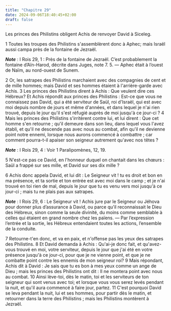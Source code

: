 ```yaml
---
title: "Chapitre 29"
date: 2024-09-06T18:40:45+02:00
draft: false
---
```



Les princes des Philistins obligent Achis de renvoyer David à Siceleg.


1 Toutes les troupes des Philistins s'assemblèrent donc à Aphec; mais Israël aussi campa près de la fontaine de Jezraël.

***Note*** :  I Rois 29, 1 : Près de la fontaine de Jezraël. C’est probablement la fontaine d’Aïn-Harod, décrite dans Juges, note 7. 5. ― Aphec était à l’ouest de Naïm, au nord-ouest de Sunem.

2 Or, les satrapes des Philistins marchaient avec des compagnies de cent et de mille hommes; mais David et ses hommes étaient à l'arrière-garde avec Achis. 3 Les princes des Philistins dirent à Achis : Que veulent dire ces Hébreux? Et Achis répondit aux princes des Philistins : Est-ce que vous ne connaissez pas David, qui a été serviteur de Saül, roi d'Israël, qui est avec moi depuis nombre de jours et même d'années, et dans lequel je n'ai rien trouvé, depuis le jour qu'il s'est réfugié auprès de moi jusqu'à ce jour-ci ? 4 Mais les princes des Philistins s'irritèrent contre lui, et lui dirent : Que cet homme s'en retourne ; qu'il demeure dans son lieu, dans lequel vous l'avez établi, et qu'il ne descende pas avec nous au combat, afin qu'il ne devienne point notre ennemi, lorsque nous aurons commencé à combattre ; car comment pourra-t-il apaiser son seigneur autrement qu'avec nos têtes ?

***Note*** :  I Rois 29, 4 : Voir 1 Paralipomènes, 12, 19.

5 N'est-ce pas ce David, en l'honneur duquel on chantait dans les chœurs : Saül a frappé sur ses mille, et David sur ses dix mille ?


6 Achis donc appela David, et lui dit : Le Seigneur vit ! tu es droit et bon en ma présence, et ta sortie et ton entrée est avec moi dans le camp ; et je n'ai trouvé en toi rien de mal, depuis le jour que tu es venu vers moi jusqu'à ce jour-ci ; mais tu ne plais pas aux satrapes.

***Note*** :  I Rois 29, 6 : Le Seigneur vit ! Achis jure par le Seigneur ou Jéhova pour donner plus d’assurance à David, ou parce qu’il reconnaissait le Dieu des Hébreux, sinon comme la seule divinité, du moins comme semblable à celles qui étaient en grand nombre chez les païens. ― Par l’expression l’entrée et la sortie, les Hébreux entendaient toutes les actions, l’ensemble de la conduite.

7 Retourne-t'en donc, et va en paix, et n'offense pas les yeux des satrapes des Philistins. 8 Et David demanda à Achis : Qu'ai-je donc fait, et qu'avez-vous trouvé en moi, votre serviteur, depuis le jour que j'ai été en votre présence jusqu'à ce jour-ci, pour que je ne vienne point, et que je ne combatte point contre les ennemis de mon seigneur roi? 9 Mais répondant, Achis dit à David : Je sais que tu es bon à mes yeux comme un ange de Dieu ; mais les princes des Philistins ont dit : Il ne montera point avec nous au combat. 10 Ainsi lève-toi, dès le matin, toi et les serviteurs de ton seigneur qui sont venus avec toi; et lorsque vous vous serez levés pendant la nuit, et qu'il aura commencé à faire jour, partez. 11 C'est pourquoi David se leva pendant la nuit, lui et ses hommes, pour partir dès le matin, et retourner dans la terre des Philistins ; mais les Philistins montèrent à Jezraël.

